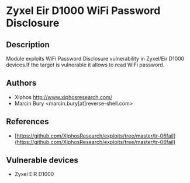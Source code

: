 # Zyxel Eir D1000 WiFi Password Disclosure

## Description
Module exploits WiFi Password Disclosure vulnerability in Zyxel/Eir D1000 devices.If the target is vulnerable it allows to read WiFi password.

## Authors
* Xiphos http://www.xiphosresearch.com/
* Marcin Bury <marcin.bury[at]reverse-shell.com>

## References
* [https://github.com/XiphosResearch/exploits/tree/master/tr-06fail](https://github.com/XiphosResearch/exploits/tree/master/tr-06fail)

## Vulnerable devices
* Zyxel EIR D1000

